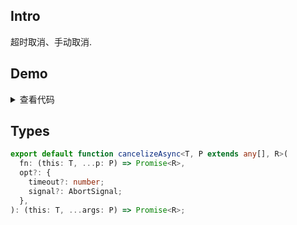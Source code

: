 ## Intro

超时取消、手动取消.

## Demo

<script setup>
import Demo from './demo.vue'
</script>

<Demo />
<details>
  <summary>查看代码</summary>

<<< src/cancelizeAsync/demo.vue{14,29-30,34-37}

</details>

## Types

```ts
export default function cancelizeAsync<T, P extends any[], R>(
  fn: (this: T, ...p: P) => Promise<R>,
  opt?: {
    timeout?: number;
    signal?: AbortSignal;
  },
): (this: T, ...args: P) => Promise<R>;
```
